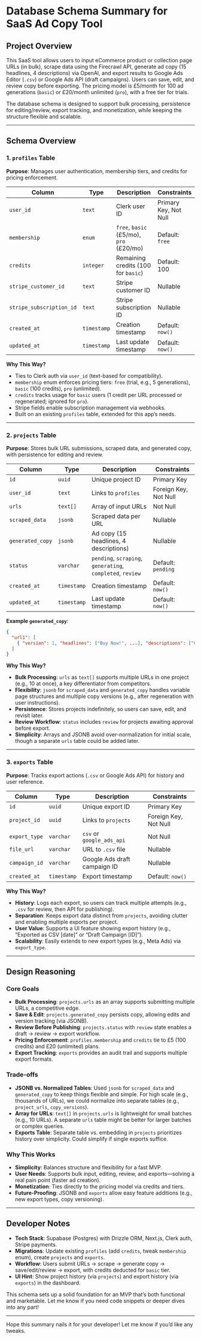 # Database Schema Summary for SaaS Ad Copy Tool

## Project Overview

This SaaS tool allows users to input eCommerce product or collection page URLs (in bulk), scrape data using the Firecrawl API, generate ad copy (15 headlines, 4 descriptions) via OpenAI, and export results to Google Ads Editor (`.csv`) or Google Ads API (draft campaigns). Users can save, edit, and review copy before exporting. The pricing model is £5/month for 100 ad generations (`basic`) or £20/month unlimited (`pro`), with a free tier for trials.

The database schema is designed to support bulk processing, persistence for editing/review, export tracking, and monetization, while keeping the structure flexible and scalable.

---

## Schema Overview

### 1. `profiles` Table

**Purpose**: Manages user authentication, membership tiers, and credits for pricing enforcement.

| Column                   | Type        | Description                             | Constraints           |
| ------------------------ | ----------- | --------------------------------------- | --------------------- |
| `user_id`                | `text`      | Clerk user ID                           | Primary Key, Not Null |
| `membership`             | `enum`      | `free`, `basic` (£5/mo), `pro` (£20/mo) | Default: `free`       |
| `credits`                | `integer`   | Remaining credits (100 for `basic`)     | Default: 100          |
| `stripe_customer_id`     | `text`      | Stripe customer ID                      | Nullable              |
| `stripe_subscription_id` | `text`      | Stripe subscription ID                  | Nullable              |
| `created_at`             | `timestamp` | Creation timestamp                      | Default: `now()`      |
| `updated_at`             | `timestamp` | Last update timestamp                   | Default: `now()`      |

**Why This Way?**

- Ties to Clerk auth via `user_id` (text-based for compatibility).
- `membership` enum enforces pricing tiers: `free` (trial, e.g., 5 generations), `basic` (100 credits), `pro` (unlimited).
- `credits` tracks usage for `basic` users (1 credit per URL processed or regenerated; ignored for `pro`).
- Stripe fields enable subscription management via webhooks.
- Built on an existing `profiles` table, extended for this app’s needs.

---

### 2. `projects` Table

**Purpose**: Stores bulk URL submissions, scraped data, and generated copy, with persistence for editing and review.

| Column           | Type        | Description                                                | Constraints           |
| ---------------- | ----------- | ---------------------------------------------------------- | --------------------- |
| `id`             | `uuid`      | Unique project ID                                          | Primary Key           |
| `user_id`        | `text`      | Links to `profiles`                                        | Foreign Key, Not Null |
| `urls`           | `text[]`    | Array of input URLs                                        | Not Null              |
| `scraped_data`   | `jsonb`     | Scraped data per URL                                       | Nullable              |
| `generated_copy` | `jsonb`     | Ad copy (15 headlines, 4 descriptions)                     | Nullable              |
| `status`         | `varchar`   | `pending`, `scraping`, `generating`, `completed`, `review` | Default: `pending`    |
| `created_at`     | `timestamp` | Creation timestamp                                         | Default: `now()`      |
| `updated_at`     | `timestamp` | Last update timestamp                                      | Default: `now()`      |

**Example `generated_copy`**:

```json
{
  "url1": [
    { "version": 1, "headlines": ["Buy Now!", ...], "descriptions": ["Get it fast...", ...], "generated_at": "2025-03-09" }
  ]
}
```

**Why This Way?**

- **Bulk Processing**: `urls` as `text[]` supports multiple URLs in one project (e.g., 10 at once), a key differentiator from competitors.
- **Flexibility**: `jsonb` for `scraped_data` and `generated_copy` handles variable page structures and multiple copy versions (e.g., after regeneration with user instructions).
- **Persistence**: Stores projects indefinitely, so users can save, edit, and revisit later.
- **Review Workflow**: `status` includes `review` for projects awaiting approval before export.
- **Simplicity**: Arrays and JSONB avoid over-normalization for initial scale, though a separate `urls` table could be added later.

---

### 3. `exports` Table

**Purpose**: Tracks export actions (`.csv` or Google Ads API) for history and user reference.

| Column        | Type        | Description                  | Constraints           |
| ------------- | ----------- | ---------------------------- | --------------------- |
| `id`          | `uuid`      | Unique export ID             | Primary Key           |
| `project_id`  | `uuid`      | Links to `projects`          | Foreign Key, Not Null |
| `export_type` | `varchar`   | `csv` or `google_ads_api`    | Not Null              |
| `file_url`    | `varchar`   | URL to `.csv` file           | Nullable              |
| `campaign_id` | `varchar`   | Google Ads draft campaign ID | Nullable              |
| `created_at`  | `timestamp` | Export timestamp             | Default: `now()`      |

**Why This Way?**

- **History**: Logs each export, so users can track multiple attempts (e.g., `.csv` for review, then API for publishing).
- **Separation**: Keeps export data distinct from `projects`, avoiding clutter and enabling multiple exports per project.
- **User Value**: Supports a UI feature showing export history (e.g., “Exported as CSV [date]” or “Draft Campaign [ID]”).
- **Scalability**: Easily extends to new export types (e.g., Meta Ads) via `export_type`.

---

## Design Reasoning

### Core Goals

- **Bulk Processing**: `projects.urls` as an array supports submitting multiple URLs, a competitive edge.
- **Save & Edit**: `projects.generated_copy` persists copy, allowing edits and version tracking (via JSONB).
- **Review Before Publishing**: `projects.status` with `review` state enables a draft → review → export workflow.
- **Pricing Enforcement**: `profiles.membership` and `credits` tie to £5 (100 credits) and £20 (unlimited) plans.
- **Export Tracking**: `exports` provides an audit trail and supports multiple export formats.

### Trade-offs

- **JSONB vs. Normalized Tables**: Used `jsonb` for `scraped_data` and `generated_copy` to keep things flexible and simple. For high scale (e.g., thousands of URLs), we could normalize into separate tables (e.g., `project_urls`, `copy_versions`).
- **Array for URLs**: `text[]` in `projects.urls` is lightweight for small batches (e.g., 10 URLs). A separate `urls` table might be better for larger batches or complex queries.
- **Exports Table**: Separate table vs. embedding in `projects` prioritizes history over simplicity. Could simplify if single exports suffice.

### Why This Works

- **Simplicity**: Balances structure and flexibility for a fast MVP.
- **User Needs**: Supports bulk input, editing, review, and exports—solving a real pain point (faster ad creation).
- **Monetization**: Ties directly to the pricing model via credits and tiers.
- **Future-Proofing**: JSONB and `exports` allow easy feature additions (e.g., new export types, copy versioning).

---

## Developer Notes

- **Tech Stack**: Supabase (Postgres) with Drizzle ORM, Next.js, Clerk auth, Stripe payments.
- **Migrations**: Update existing `profiles` (add `credits`, tweak `membership` enum), create `projects` and `exports`.
- **Workflow**: Users submit URLs → scrape → generate copy → save/edit/review → export, with credits deducted for `basic` tier.
- **UI Hint**: Show project history (via `projects`) and export history (via `exports`) in the dashboard.

This schema sets up a solid foundation for an MVP that’s both functional and marketable. Let me know if you need code snippets or deeper dives into any part!

---

Hope this summary nails it for your developer! Let me know if you’d like any tweaks.
